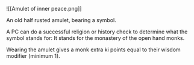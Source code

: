 ![[Amulet of inner peace.png]]

An old half rusted amulet, bearing a symbol.

A PC can do a successful religion or history check to determine what the symbol stands for:
It stands for the monastery of the open hand monks. 

Wearing the amulet gives a monk extra ki points equal to their wisdom modifier (minimum 1).